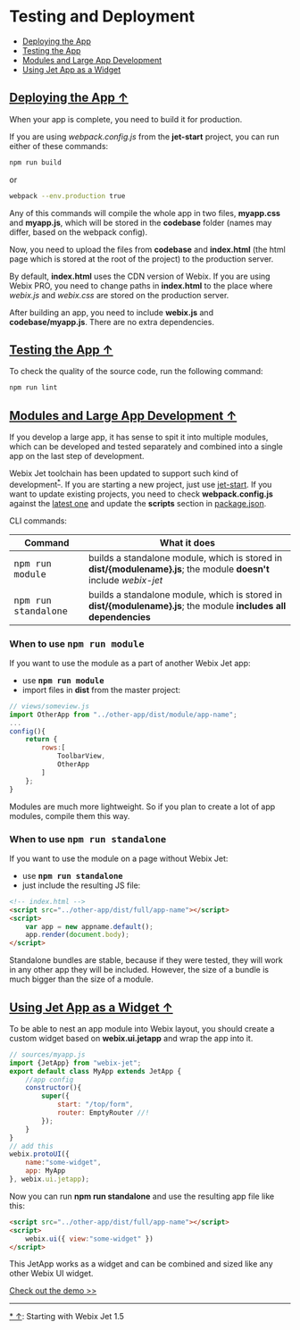 <style>
.code{
    font-family: Consolas, monospace;
}
</style>

# <span id="contents">Testing and Deployment</span>

- [Deploying the App](#production)
- [Testing the App](#testing)
- [Modules and Large App Development](#modules)
- [Using Jet App as a Widget](#app_widget)

## [<span id="production">Deploying the App &uarr;</span>](#contents)

When your app is complete, you need to build it for production.

If you are using *webpack.config.js* from the **jet-start** project, you can run either of these commands:

```bash
npm run build
```

or

```bash
webpack --env.production true
``` 

Any of this commands will compile the whole app in two files, **myapp.css** and **myapp.js**, which will be stored in the **codebase** folder (names may differ, based on the webpack config).

Now, you need to upload the files from **codebase** and **index.html** (the html page which is stored at the root of the project) to the production server.

By default, **index.html** uses the CDN version of Webix. If you are using Webix PRO, you need to change paths in **index.html** to the place where *webix.js* and *webix.css* are stored on the production server. 

After building an app, you need to include **webix.js** and **codebase/myapp.js**. There are no extra dependencies.

## [<span id="testing">Testing the App &uarr;</span>](#contents)

To check the quality of the source code, run the following command:

```bash
npm run lint
```

## [<span id="modules">Modules and Large App Development &uarr;</span>](#contents)

If you develop a large app, it has sense to spit it into multiple modules, which can be developed and tested separately and combined into a single app on the last step of development.

Webix Jet toolchain has been updated to support such kind of development<sup><a href="#footnote1" id="origin1">*</a></sup>. If you are starting a new project, just use [jet-start](https://github.com/webix-hub/jet-start). If you want to update existing projects, you need to check **webpack.config.js** against the [latest one](https://github.com/webix-hub/jet-start/blob/master/webpack.config.js) and update the **scripts** section in [package.json](https://github.com/webix-hub/jet-start/blob/master/package.json).

CLI commands:

| Command                                       | What it does |
|-----------------------------------------------|--------------|
| <span class="code">npm run module</span>      | builds a standalone module, which is stored in **dist/{modulename}.js**; the module <b>doesn't</b> include _webix-jet_ |
| <span class="code">npm run standalone</span>  | builds a standalone module, which is stored in **dist/{modulename}.js**; the module <b>includes all dependencies</b> |

### When to use <span class="code">npm run module</span>

If you want to use the module as a part of another Webix Jet app:

- use <span class="code">**npm run module**</span>
- import files in **dist** from the master project:

```js
// views/someview.js
import OtherApp from "../other-app/dist/module/app-name";
...
config(){
    return {
        rows:[
            ToolbarView,
            OtherApp
        ]
    };
}
```

Modules are much more lightweight. So if you plan to create a lot of app modules, compile them this way.

### When to use <span class="code">npm run standalone</span>

If you want to use the module on a page without Webix Jet:

- use <span class="code">**npm run standalone**</span>
- just include the resulting JS file:

```html
<!-- index.html -->
<script src="../other-app/dist/full/app-name"></script>
<script>
    var app = new appname.default();
    app.render(document.body);
</script>
```

Standalone bundles are stable, because if they were tested, they will work in any other app they will be included. However, the size of a bundle is much bigger than the size of a module.

## [<span id="app_widget">Using Jet App as a Widget &uarr;</span>](#contents)

To be able to nest an app module into Webix layout, you should create a custom widget based on **webix.ui.jetapp** and wrap the app into it.

```js
// sources/myapp.js
import {JetApp} from "webix-jet";
export default class MyApp extends JetApp {
    //app config
    constructor(){
		super({
			start: "/top/form",
			router: EmptyRouter //!
		});
	}
}
// add this
webix.protoUI({
	name:"some-widget",
	app: MyApp
}, webix.ui.jetapp);
```

Now you can run **npm run standalone** and use the resulting app file like this:

```html
<script src="../other-app/dist/full/app-name"></script>
<script>
    webix.ui({ view:"some-widget" })
</script>
```

This JetApp works as a widget and can be combined and sized like any other Webix UI widget.

[Check out the demo >>](https://github.com/webix-hub/jet-demos/tree/master/sources/webixview.js)

- - -
<a id="footnote1" href="#origin1">* &uarr;</a>:
Starting with Webix Jet 1.5
